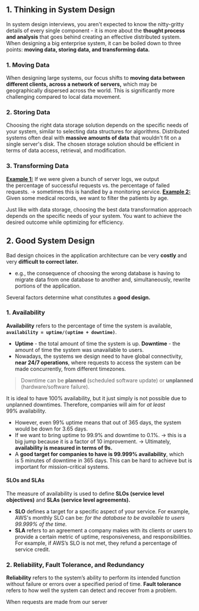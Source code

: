 ## 1. Thinking in System Design
In system design interviews, you aren't expected to know the nitty-gritty details of every single component - it is more about the **thought process and analysis** that goes behind creating an effective distributed system.
 
When designing a big enterprise system, it can be boiled down to three points: **moving data, storing data, and transforming data.**
### 1. Moving Data
When designing large systems, our focus shifts to **moving data between different clients, across a network of servers,** which may be geographically dispersed across the world. This is significantly more challenging compared to local data movement.
### 2. Storing Data
Choosing the right data storage solution depends on the specific needs of your system, similar to selecting data structures for algorithms. Distributed systems often deal with **massive amounts of data** that wouldn't fit on a single server's disk. The chosen storage solution should be efficient in terms of data access, retrieval, and modification.
###  3. Transforming Data
<u>**Example 1:**</u> If we were given a bunch of server logs, we output the percentage of successful requests vs. the percentage of failed requests. → sometimes this is handled by a monitoring service.
<u>**Example 2:**</u> Given some medical records, we want to filter the patients by age.

Just like with data storage, choosing the best data transformation approach depends on the specific needs of your system. You want to achieve the desired outcome while optimizing for efficiency.
## 2. Good System Design
Bad design choices in the application architecture can be very **costly** and very **difficult to correct later.** 
* e.g., the consequence of choosing the wrong database is having to migrate data from one database to another and, simultaneously, rewrite portions of the application.

Several factors determine what constitutes a **good design.** 
### 1. Availability
**Availability** refers to the percentage of time the system is available, **`availability = uptime/(uptime + downtime)`**. 
* **Uptime** - the total amount of time the system is up. **Downtime** - the amount of time the system was unavailable to users.
* Nowadays, the systems we design need to have global connectivity, **near 24/7 operations**, where requests to access the system can be made concurrently, from different timezones.

> Downtime can be **planned** (scheduled software update) or **unplanned** (hardware/software failure). 

It is ideal to have 100% availability, but it just simply is not possible due to unplanned downtimes. Therefore, companies will aim for _at least_ 99% availability.
* However, even 99% uptime means that out of 365 days, the system would be down for 3.65 days.
* If we want to bring uptime to 99.9% and downtime to 0.1%. → this is a big jump because it is a factor of 10 improvement. 
→ Ultimately, **availability is measured in terms of 9s.** 
* A **good target for companies to have is 99.999% availability**, which is 5 minutes of downtime in 365 days. This can be hard to achieve but is important for mission-critical systems.
#### SLOs and SLAs 
The measure of availability is used to define **SLOs (service level objectives)** and **SLAs (service level agreements).**
* **SLO** defines a target for a specific aspect of your service. For example, AWS's monthly SLO can be: *for the database to be available to users 99.999% of the time.* 
* **SLA** refers to an agreement a company makes with its clients or users to provide a certain metric of uptime, responsiveness, and responsibilities. For example, if AWS’s SLO is not met, they refund a percentage of service credit. 
### 2. Reliability, Fault Tolerance, and Redundancy
**Reliability** refers to the system’s ability to perform its intended function without failure or errors over a specified period of time. 
**Fault tolerance** refers to how well the system can detect and recover from a problem. 

When requests are made from our server